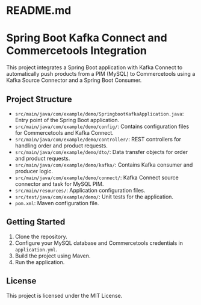 # README.md

# Spring Boot Kafka Connect and Commercetools Integration

This project integrates a Spring Boot application with Kafka Connect to automatically push products from a PIM (MySQL) to Commercetools using a Kafka Source Connector and a Spring Boot Consumer.

## Project Structure

- `src/main/java/com/example/demo/SpringbootKafkaApplication.java`: Entry point of the Spring Boot application.
- `src/main/java/com/example/demo/config/`: Contains configuration files for Commercetools and Kafka Connect.
- `src/main/java/com/example/demo/controller/`: REST controllers for handling order and product requests.
- `src/main/java/com/example/demo/dto/`: Data transfer objects for order and product requests.
- `src/main/java/com/example/demo/kafka/`: Contains Kafka consumer and producer logic.
- `src/main/java/com/example/demo/connect/`: Kafka Connect source connector and task for MySQL PIM.
- `src/main/resources/`: Application configuration files.
- `src/test/java/com/example/demo/`: Unit tests for the application.
- `pom.xml`: Maven configuration file.

## Getting Started

1. Clone the repository.
2. Configure your MySQL database and Commercetools credentials in `application.yml`.
3. Build the project using Maven.
4. Run the application.

## License

This project is licensed under the MIT License.